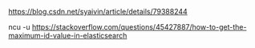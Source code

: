 https://blog.csdn.net/syaivin/article/details/79388244

ncu -u
https://stackoverflow.com/questions/45427887/how-to-get-the-maximum-id-value-in-elasticsearch
